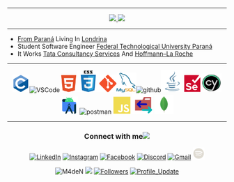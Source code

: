 ***
<p>
  <div align="center">
  <a href="https://github.com/M4deN">
  <img height="180em" src="https://github-readme-stats.vercel.app/api?username=M4deN&show_icons=true&theme=merko&include_all_commits=true&count_private=false"/>
  <img height="180em" src="https://github-readme-stats.vercel.app/api/top-langs/?username=M4deN&layout=compact&langs_count=7&theme=merko"/>
</div>

*** 

* From [Paraná](https://pt.wikipedia.org/wiki/Paran%C3%A1) Living In [Londrina ](https://pt.wikipedia.org/wiki/Londrina)
* Student Software Engineer [Federal Technological University Paraná](http://www.utfpr.edu.br/)
* It Works [Tata Consultancy Services](https://www.tcs.com/) And [Hoffmann–La Roche](https://www.roche.com.br/) 

 ***
 
<p align = "center">
<img src="https://raw.githubusercontent.com/devicons/devicon/master/icons/c/c-original.svg" alt="c" width="40" height="40"/><img   
<img src="https://github.com/keikomori/icons-badges/blob/master/icons/VSCode/vscode.svg" alt="VSCode" width="40" height="40"/><img                                                                                            src="https://raw.githubusercontent.com/devicons/devicon/1119b9f84c0290e0f0b38982099a2bd027a48bf1/icons/html5/html5-plain.svg" alt="html5" width="40" height="40"/><img
src="https://raw.githubusercontent.com/devicons/devicon/2809b567852a4648062a2d3e7c1c531367458c0b/icons/css3/css3-original-wordmark.svg" alt="css3" width="50" height="50"/><img
src="https://raw.githubusercontent.com/devicons/devicon/master/icons/git/git-original.svg" alt="mysql" width="40" height="40"/><img src="https://raw.githubusercontent.com/marcelodib/marcelodib/master/assets/mysql.png" alt="mysql" width="45" height="45"/><img                                                                                                                                                                                      src="https://pngimg.com/uploads/github/github_PNG28.png" alt="github" width="40" height="40"/><img      
src="https://raw.githubusercontent.com/vscode-icons/vscode-icons/74220b6f8389ad5c5d9f68b2029d91460de2b374/icons/file_type_java.svg" alt="java" width="52" height="51"/><img  
src="https://raw.githubusercontent.com/devicons/devicon/1119b9f84c0290e0f0b38982099a2bd027a48bf1/icons/selenium/selenium-original.svg" width="40" height="40"/><img 
src="https://raw.githubusercontent.com/vscode-icons/vscode-icons/74220b6f8389ad5c5d9f68b2029d91460de2b374/icons/file_type_cypress.svg" alt="cypress" width="48" height="43"/><img 
<img src="https://raw.githubusercontent.com/devicons/devicon/1119b9f84c0290e0f0b38982099a2bd027a48bf1/icons/androidstudio/androidstudio-original.svg" alt="android" width="40" height="40"/>                                  
<img src="https://seeklogo.com/images/P/postman-logo-0087CA0D15-seeklogo.com.png" alt="postman" width="42" height="42"/>
<img src="https://raw.githubusercontent.com/devicons/devicon/1119b9f84c0290e0f0b38982099a2bd027a48bf1/icons/javascript/javascript-plain.svg" alt="js" width="40" height="40"/>
<img src="https://raw.githubusercontent.com/vscode-icons/vscode-icons/74220b6f8389ad5c5d9f68b2029d91460de2b374/icons/folder_type_e2e.svg" alt="e2e" width="47" height="47"/>
<img src="https://raw.githubusercontent.com/vscode-icons/vscode-icons/74220b6f8389ad5c5d9f68b2029d91460de2b374/icons/file_type_mongo.svg" alt="mongo" width="44" height="44"/>

 </p>
  </table>  
<hr/>
<div align="center">
<h3> Connect with me<a href="https://gifyu.com/image/Zy2f"><img src="https://github.com/milaan9/milaan9/blob/main/Handshake.gif" width="60"></a>
</h3> 
<p align="center">
    <a href="https://www.linkedin.com/in/alecio-leandro-medeiros-5b68741a3/" target="_blank"><img alt="LinkedIn" width="25px" src="https://github.com/TheDudeThatCode/TheDudeThatCode/blob/master/Assets/Linkedin.svg"></a>
    <a href="https://www.instagram.com/madenx_" target="_blank"><img alt="Instagram" width="25px" src="https://github.com/TheDudeThatCode/TheDudeThatCode/blob/master/Assets/Instagram.svg"></a>
    <a href="https://www.facebook.com/alex.leandro.0007/" target="_blank"><img alt="Facebook" width="25px" src="https://upload.wikimedia.org/wikipedia/commons/5/51/Facebook_f_logo_%282019%29.svg"></a>
    <a href="https://discord.com/channels/@me/1122127208585105510" target="_blank"><img alt="Discord" width="30px" src="https://github.com/SapphireDevs/discord-icons/blob/main/Discord%20Branding/Clyde/icon_clyde_blurple_RGB.png?raw=true"></a> 
    <a href="mailto:alexdesaran@outlook.com" target="_blank"><img alt="Gmail" width="25px" src="https://github.com/TheDudeThatCode/TheDudeThatCode/blob/master/Assets/Gmail.svg"></a> 
    <a href="https://open.spotify.com/user/12184345488" target="_blank"><img alt="Spotify" width="27px" src="https://github.com/darksonic37/fix-spotify-icon/blob/master/src/images/spotify-linux-512.png?raw=true"></a> 
  
</p>  
 <p align="center"> 
    <img src="https://komarev.com/ghpvc/?username=M4deN" alt="M4deN"/>       
    <!--<a href="https://github.com/AlexDeSaran?tab=repositories" target="_blank"><img src="https://badges.pufler.dev/repos/AlexDeSaran" alt="Repos"/></a>--> 
    <!--<img src="https://badges.pufler.dev/years/AlexDeSaran" alt="Active_Years"/>-->  
    <!--<a href="https://github.com/AlexDeSaran/AlexDeSaran" target="_blank"><img src="https://badges.pufler.dev/commits/monthly/AlexDeSaran" alt="commits"/>--> 
    <a href="https://github.com/M4deN/M4deN/pulse" alt="Activity"><img src="https://img.shields.io/github/commit-activity/m/M4deN/M4deN" /></a>
    <a href="https://github.com/M4deN?tab=followers"><img alt="Followers" src="https://img.shields.io/github/followers/M4deN?color=4C1&logo=github"></a>
    <a href="https://github.com/M4deN/M4deN" target="_blank"><img alt="Profile_Update" src="https://img.shields.io/github/last-commit/M4deN/M4deN?label=Profile%20update&style=fflat-square"></a>
    <!--<a href="https://github.com/AlexDeSaran" target="_blank"><img alt="AlexDeSaran" src="https://badges.pufler.dev/visits/AlexDeSaran/AlexDeSaran?logo=GitHub&label=visits&color=success&logoColor=white&style=flat-square"/></a>-->
   
</p>



